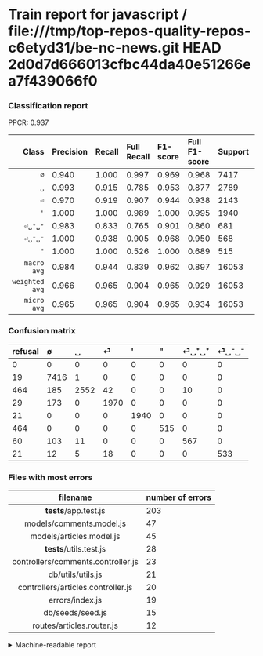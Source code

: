# Train report for javascript / file:///tmp/top-repos-quality-repos-c6etyd31/be-nc-news.git HEAD 2d0d7d666013cfbc44da40e51266ea7f439066f0

### Classification report

PPCR: 0.937

| Class | Precision | Recall | Full Recall | F1-score | Full F1-score | Support | Full Support | PPCR |
|------:|:----------|:-------|:------------|:---------|:---------|:--------|:-------------|:-----|
| `∅` | 0.940| 1.000| 0.997| 0.969| 0.968| 7417| 7436| 0.997 |
| `␣` | 0.993| 0.915| 0.785| 0.953| 0.877| 2789| 3253| 0.857 |
| `⏎` | 0.970| 0.919| 0.907| 0.944| 0.938| 2143| 2172| 0.987 |
| `'` | 1.000| 1.000| 0.989| 1.000| 0.995| 1940| 1961| 0.989 |
| `⏎␣⁺␣⁺` | 0.983| 0.833| 0.765| 0.901| 0.860| 681| 741| 0.919 |
| `⏎␣⁻␣⁻` | 1.000| 0.938| 0.905| 0.968| 0.950| 568| 589| 0.964 |
| `"` | 1.000| 1.000| 0.526| 1.000| 0.689| 515| 979| 0.526 |
| `macro avg` | 0.984| 0.944| 0.839| 0.962| 0.897| 16053| 17131| 0.937 |
| `weighted avg` | 0.966| 0.965| 0.904| 0.965| 0.929| 16053| 17131| 0.937 |
| `micro avg` | 0.965| 0.965| 0.904| 0.965| 0.934| 16053| 17131| 0.937 |

### Confusion matrix

|refusal|  ∅| ␣| ⏎| '| "| ⏎␣⁺␣⁺| ⏎␣⁻␣⁻| 
|:---|:---|:---|:---|:---|:---|:---|:---|
|0 |0 |0 |0 |0 |0 |0 |0 |
|19 |7416 |1 |0 |0 |0 |0 |0 |
|464 |185 |2552 |42 |0 |0 |10 |0 |
|29 |173 |0 |1970 |0 |0 |0 |0 |
|21 |0 |0 |0 |1940 |0 |0 |0 |
|464 |0 |0 |0 |0 |515 |0 |0 |
|60 |103 |11 |0 |0 |0 |567 |0 |
|21 |12 |5 |18 |0 |0 |0 |533 |

### Files with most errors

| filename | number of errors|
|:----:|:-----|
| __tests__/app.test.js | 203 |
| models/comments.model.js | 47 |
| models/articles.model.js | 45 |
| __tests__/utils.test.js | 28 |
| controllers/comments.controller.js | 23 |
| db/utils/utils.js | 21 |
| controllers/articles.controller.js | 20 |
| errors/index.js | 19 |
| db/seeds/seed.js | 15 |
| routes/articles.router.js | 12 |

<details>
    <summary>Machine-readable report</summary>
```json
{
  "cl_report": {"\"": {"f1-score": 1.0, "precision": 1.0, "recall": 1.0, "support": 515}, "\u0027": {"f1-score": 1.0, "precision": 1.0, "recall": 1.0, "support": 1940}, "macro avg": {"f1-score": 0.9622046333393967, "precision": 0.9837911520524438, "recall": 0.9435914185151791, "support": 16053}, "micro avg": {"f1-score": 0.9651155547249736, "precision": 0.9651155547249736, "recall": 0.9651155547249736, "support": 16053}, "weighted avg": {"f1-score": 0.9646955261095072, "precision": 0.9664674210767669, "recall": 0.9651155547249736, "support": 16053}, "\u2205": {"f1-score": 0.9690317522540179, "precision": 0.9400430979845354, "recall": 0.9998651745988945, "support": 7417}, "\u23ce": {"f1-score": 0.9441648693985143, "precision": 0.9704433497536946, "recall": 0.919272048530098, "support": 2143}, "\u23ce\u2423\u207a\u2423\u207a": {"f1-score": 0.9014308426073131, "precision": 0.9826689774696707, "recall": 0.8325991189427313, "support": 681}, "\u23ce\u2423\u207b\u2423\u207b": {"f1-score": 0.9682107175295186, "precision": 1.0, "recall": 0.9383802816901409, "support": 568}, "\u2423": {"f1-score": 0.9525942515864128, "precision": 0.9933826391592059, "recall": 0.9150233058443886, "support": 2789}},
  "cl_report_full": {"\"": {"f1-score": 0.6894243641231593, "precision": 1.0, "recall": 0.526046986721144, "support": 979}, "\u0027": {"f1-score": 0.9946167649320686, "precision": 1.0, "recall": 0.9892911779704232, "support": 1961}, "macro avg": {"f1-score": 0.8966683651865158, "precision": 0.9837911520524438, "recall": 0.8391798714051637, "support": 17131}, "micro avg": {"f1-score": 0.9337632594021216, "precision": 0.9651155547249736, "recall": 0.9043838655069757, "support": 17131}, "weighted avg": {"f1-score": 0.9285930188126904, "precision": 0.9682210536318928, "recall": 0.9043838655069757, "support": 17131}, "\u2205": {"f1-score": 0.9678303425774877, "precision": 0.9400430979845354, "recall": 0.9973103819257665, "support": 7436}, "\u23ce": {"f1-score": 0.9376487386958591, "precision": 0.9704433497536946, "recall": 0.9069981583793738, "support": 2172}, "\u23ce\u2423\u207a\u2423\u207a": {"f1-score": 0.8603945371775418, "precision": 0.9826689774696707, "recall": 0.7651821862348178, "support": 741}, "\u23ce\u2423\u207b\u2423\u207b": {"f1-score": 0.9500891265597148, "precision": 1.0, "recall": 0.9049235993208828, "support": 589}, "\u2423": {"f1-score": 0.87667468223978, "precision": 0.9933826391592059, "recall": 0.784506609283738, "support": 3253}},
  "ppcr": 0.9370731422567276
}
```
</details>
